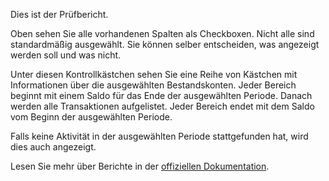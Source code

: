 Dies ist der Prüfbericht.

Oben sehen Sie alle vorhandenen Spalten als Checkboxen. Nicht alle sind standardmäßig ausgewählt. Sie können selber entscheiden, was angezeigt werden soll und was nicht.

Unter diesen Kontrollkästchen sehen Sie eine Reihe von Kästchen mit Informationen über die ausgewählten Bestandskonten. Jeder Bereich beginnt mit einem Saldo für das Ende der ausgewählten Periode. Danach werden alle Transaktionen aufgelistet. Jeder Bereich endet mit dem Saldo vom Beginn der ausgewählten Periode.

Falls keine Aktivität in der ausgewählten Periode stattgefunden hat, wird dies auch angezeigt.

Lesen Sie mehr über Berichte in der [offiziellen Dokumentation](https://docs.firefly-iii.org/advanced-concepts/reports).